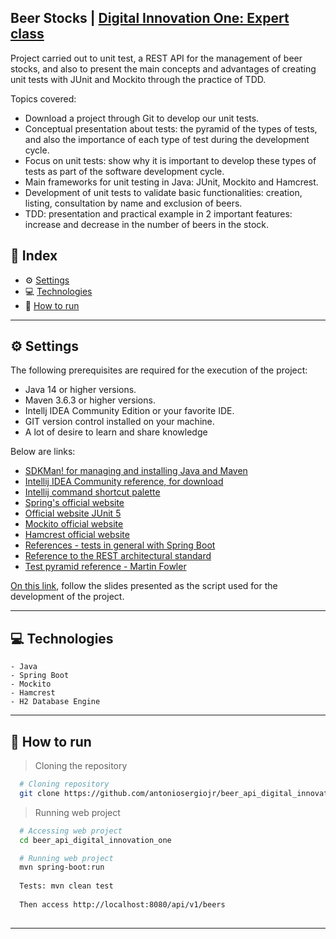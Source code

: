 ## Beer Stocks | [Digital Innovation One: Expert class](https://digitalinnovation.one/)

Project carried out to unit test, a REST API for the management of beer stocks, and also to present the main concepts and advantages of creating unit tests with JUnit and Mockito through the practice of TDD.

Topics covered:

* Download a project through Git to develop our unit tests.
* Conceptual presentation about tests: the pyramid of the types of tests, and also the importance of each type of test during the development cycle.
* Focus on unit tests: show why it is important to develop these types of tests as part of the software development cycle.
* Main frameworks for unit testing in Java: JUnit, Mockito and Hamcrest.
* Development of unit tests to validate basic functionalities: creation, listing, consultation by name and exclusion of beers.
* TDD: presentation and practical example in 2 important features: increase and decrease in the number of beers in the stock.

## 📌 Index
- ⚙ [Settings](#-settings)
- 💻 [Technologies](#-technologies)
- 🚀 [How to run](#-how-to-run)
---

## ⚙ Settings
  The following prerequisites are required for the execution of the project:

  * Java 14 or higher versions.
  * Maven 3.6.3 or higher versions.
  * Intellj IDEA Community Edition or your favorite IDE.
  * GIT version control installed on your machine.
  * A lot of desire to learn and share knowledge
  
  Below are links:

  * [SDKMan! for managing and installing Java and Maven](https://sdkman.io/)
  * [Intellij IDEA Community reference, for download](https://www.jetbrains.com/idea/download)
  * [Intellij command shortcut palette](https://resources.jetbrains.com/storage/products/intellij-idea/docs/IntelliJIDEA_ReferenceCard.pdf)
  * [Spring's official website](https://spring.io/)
  * [Official website JUnit 5](https://junit.org/junit5/docs/current/user-guide/)
  * [Mockito official website](https://site.mockito.org/)
  * [Hamcrest official website](http://hamcrest.org/JavaHamcrest/)
  * [References - tests in general with Spring Boot](https://www.baeldung.com/spring-boot-testing)
  * [Reference to the REST architectural standard](https://restfulapi.net/)
  * [Test pyramid reference - Martin Fowler](https://martinfowler.com/articles/practical-test-pyramid.html#TheImportanceOftestAutomation)

  [On this link](https://drive.google.com/file/d/1KPh19mvyKirorOI-UsEYHKkmZpet3Ks6/view?usp=sharing), follow the slides presented as the script used for the development of the project.
  
---

## 💻 Technologies
    - Java
    - Spring Boot
    - Mockito
    - Hamcrest
    - H2 Database Engine
---

## 🚀 How to run

  > Cloning the repository
  ```bash
    # Cloning repository
    git clone https://github.com/antoniosergiojr/beer_api_digital_innovation_one.git
  ```

  > Running web project
  ```bash
    # Accessing web project
    cd beer_api_digital_innovation_one

    # Running web project
    mvn spring-boot:run 
    
    Tests: mvn clean test
    
    Then access http://localhost:8080/api/v1/beers
    
  ```
---